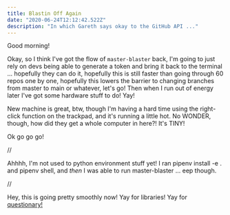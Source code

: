 ```yaml
---
title: Blastin Off Again
date: "2020-06-24T12:12:42.522Z"
description: "In which Gareth says okay to the GitHub API ..."
---
```


Good morning!

Okay, so I think I've got the flow of `master-blaster` back, I'm going to just rely on devs being able to generate a token and bring it back to the terminal ... hopefully they can do it, hopefully this is still faster than going through 60 repos one by one, hopefully this lowers the barrier to changing branches from master to main or whatever, let's go! Then when I run out of energy later I've got some hardware stuff to do! Yay!

New machine is great, btw, though I'm having a hard time using the right-click function on the trackpad, and it's running a little hot. No WONDER, though, how did they get a whole computer in here?! It's TINY!

Ok go go go!

//

Ahhhh, I'm not used to python environment stuff yet! I ran pipenv install -e . and pipenv shell, and _then_ I was able to run master-blaster ... eep though.

//

Hey, this is going pretty smoothly now! Yay for libraries! Yay for [questionary!](https://github.com/tmbo/questionary)
